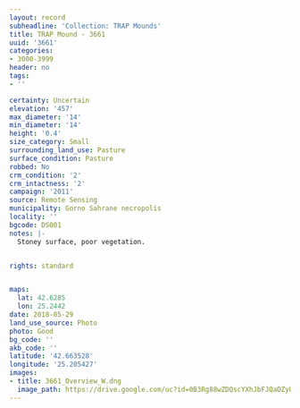 ```yaml
---
layout: record
subheadline: 'Collection: TRAP Mounds'
title: TRAP Mound - 3661
uuid: '3661'
categories:
- 3000-3999
header: no
tags:
- ''

certainty: Uncertain
elevation: '457'
max_diameter: '14'
min_diameter: '14'
height: '0.4'
size_category: Small
surrounding_land_use: Pasture
surface_condition: Pasture
robbed: No
crm_condition: '2'
crm_intactness: '2'
campaign: '2011'
source: Remote Sensing
municipality: Gorno Sahrane necropolis
locality: ''
bgcode: DS001
notes: |-
  Stoney surface, poor vegetation.


rights: standard


maps:
  lat: 42.6285
  lon: 25.2442
date: 2018-05-29
land_use_source: Photo
photo: Good
bg_code: ''
akb_code: ''
latitude: '42.663528'
longitude: '25.205427'
images:
- title: 3661_Overview_W.dng
  image_path: https://drive.google.com/uc?id=0B3Rg88wZDQscYXhJbFJQaDZyUTg
---
```

